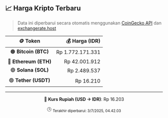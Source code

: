 

<!-- HARGA_KRIPTO -->
## 📈 Harga Kripto Terbaru

> Data ini diperbarui secara otomatis menggunakan [CoinGecko API](https://www.coingecko.com/) dan [exchangerate.host](https://exchangerate.host/)

<div align="center">

| 🪙 Token | 💰 Harga (IDR) |
|:------:|---------------:|
| 🟠 **Bitcoin (BTC)**   | Rp 1.772.171.331 |
| 🔵 **Ethereum (ETH)**  | Rp 42.001.912 |
| 🟣 **Solana (SOL)**    | Rp 2.489.537 |
| 🟢 **Tether (USDT)**   | Rp 16.210 |

---

💱 **Kurs Rupiah (USD → IDR)**: Rp 16.203

🕒 <sub>Terakhir diperbarui: 3/7/2025, 04.42.03</sub>

</div>
<!-- /HARGA_KRIPTO -->